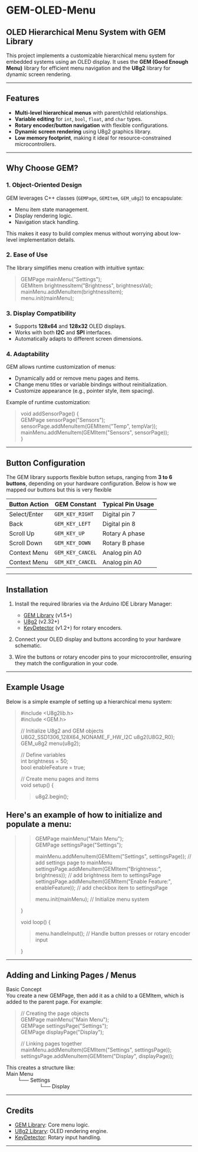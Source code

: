 # GEM-OLED-Menu
## **OLED Hierarchical Menu System with GEM Library**

This project implements a customizable hierarchical menu system for embedded systems using an OLED display. It uses the **GEM (Good Enough Menu)** library for efficient menu navigation and the **U8g2** library for dynamic screen rendering.

---

## **Features**
- **Multi-level hierarchical menus** with parent/child relationships.
- **Variable editing** for `int`, `bool`, `float`, and `char` types.
- **Rotary encoder/button navigation** with flexible configurations.
- **Dynamic screen rendering** using U8g2 graphics library.
- **Low memory footprint**, making it ideal for resource-constrained microcontrollers.

---

## **Why Choose GEM?**

### 1. **Object-Oriented Design**
GEM leverages C++ classes (`GEMPage`, `GEMItem`, `GEM_u8g2`) to encapsulate:
- Menu item state management.
- Display rendering logic.
- Navigation stack handling.

This makes it easy to build complex menus without worrying about low-level implementation details.

### 2. **Ease of Use**
The library simplifies menu creation with intuitive syntax:  
>GEMPage mainMenu("Settings");  
>GEMItem brightnessItem("Brightness", brightnessVal);  
>mainMenu.addMenuItem(brightnessItem);  
>menu.init(mainMenu);  


### 3. **Display Compatibility**
- Supports **128x64** and **128x32** OLED displays.
- Works with both **I2C** and **SPI** interfaces.
- Automatically adapts to different screen dimensions.

### 4. **Adaptability**
GEM allows runtime customization of menus:
- Dynamically add or remove menu pages and items.
- Change menu titles or variable bindings without reinitialization.
- Customize appearance (e.g., pointer style, item spacing).

Example of runtime customization:  
>void addSensorPage() {  
>GEMPage sensorPage("Sensors");  
>sensorPage.addMenuItem(GEMItem("Temp", tempVar));  
>mainMenu.addMenuItem(GEMItem("Sensors", sensorPage));  
>}  


---

## **Button Configuration**

The GEM library supports flexible button setups, ranging from **3 to 6 buttons**, depending on your hardware configuration. Below is how we mapped our buttons but this is very flexible

| Button Action      | GEM Constant      | Typical Pin Usage |
|--------------------|-------------------|-------------------|
| Select/Enter       | `GEM_KEY_RIGHT`   | Digital pin 7     |
| Back               | `GEM_KEY_LEFT`    | Digital pin 8     |
| Scroll Up          | `GEM_KEY_UP`      | Rotary A phase    |
| Scroll Down        | `GEM_KEY_DOWN`    | Rotary B phase    |
| Context Menu       | `GEM_KEY_CANCEL`  | Analog pin A0     |
| Context Menu       | `GEM_KEY_CANCEL`  | Analog pin A0     |

---

## **Installation**

1. Install the required libraries via the Arduino IDE Library Manager:
   - [GEM Library](https://github.com/Spirik/GEM) (v1.5+)
   - [U8g2](https://github.com/olikraus/u8g2) (v2.32+)
   - [KeyDetector](https://github.com/mathertel/RotaryEncoder) (v1.2+) for rotary encoders.

2. Connect your OLED display and buttons according to your hardware schematic.

3. Wire the buttons or rotary encoder pins to your microcontroller, ensuring they match the configuration in your code.

---

## **Example Usage**

Below is a simple example of setting up a hierarchical menu system:  

>#include <U8g2lib.h>  
>#include <GEM.h>  
>
>// Initialize U8g2 and GEM objects  
>U8G2_SSD1306_128X64_NONAME_F_HW_I2C u8g2(U8G2_R0);  
>GEM_u8g2 menu(u8g2);  
>
>// Define variables  
>int brightness = 50;  
>bool enableFeature = true;  
>
>// Create menu pages and items  
>void setup() {  
>>u8g2.begin();  
>>
## **Here's an example of how to initialize and populate a menu:**
>>GEMPage mainMenu("Main Menu");  
>>GEMPage settingsPage("Settings");  
>>
>>mainMenu.addMenuItem(GEMItem("Settings", settingsPage)); // add settings page to mainMenu  
>>settingsPage.addMenuItem(GEMItem("Brightness:", brightness)); // add brightness item to settingsPage  
>>settingsPage.addMenuItem(GEMItem("Enable Feature:", enableFeature)); // add checkbox item to settingsPage  
>>
>>menu.init(mainMenu); // Initialize menu system
>
>}  
>
>void loop() {  
>>menu.handleInput(); // Handle button presses or rotary encoder input
>
>}  

---

## **Adding and Linking Pages / Menus**

Basic Concept  
You create a new GEMPage, then add it as a child to a GEMItem, which is added to the parent page. For example:  

>// Creating the page objects  
>GEMPage mainMenu("Main Menu");  
>GEMPage settingsPage("Settings");  
>GEMPage displayPage("Display");  
>
>// Linking pages together  
>mainMenu.addMenuItem(GEMItem("Settings", settingsPage));  
>settingsPage.addMenuItem(GEMItem("Display", displayPage));  


This creates a structure like:  
Main Menu  
&nbsp;&nbsp;&nbsp;&nbsp;&nbsp;&nbsp;&nbsp;&nbsp;└── Settings  
&nbsp;&nbsp;&nbsp;&nbsp;&nbsp;&nbsp;&nbsp;&nbsp;&nbsp;&nbsp;&nbsp;&nbsp;&nbsp;&nbsp;&nbsp;&nbsp;&nbsp;&nbsp;&nbsp;&nbsp;&nbsp;&nbsp;&nbsp;└── Display  

---

## **Credits**
- [GEM Library](https://github.com/Spirik/GEM): Core menu logic.
- [U8g2 Library](https://github.com/olikraus/u8g2): OLED rendering engine.
- [KeyDetector](https://github.com/mathertel/RotaryEncoder): Rotary input handling.

---
